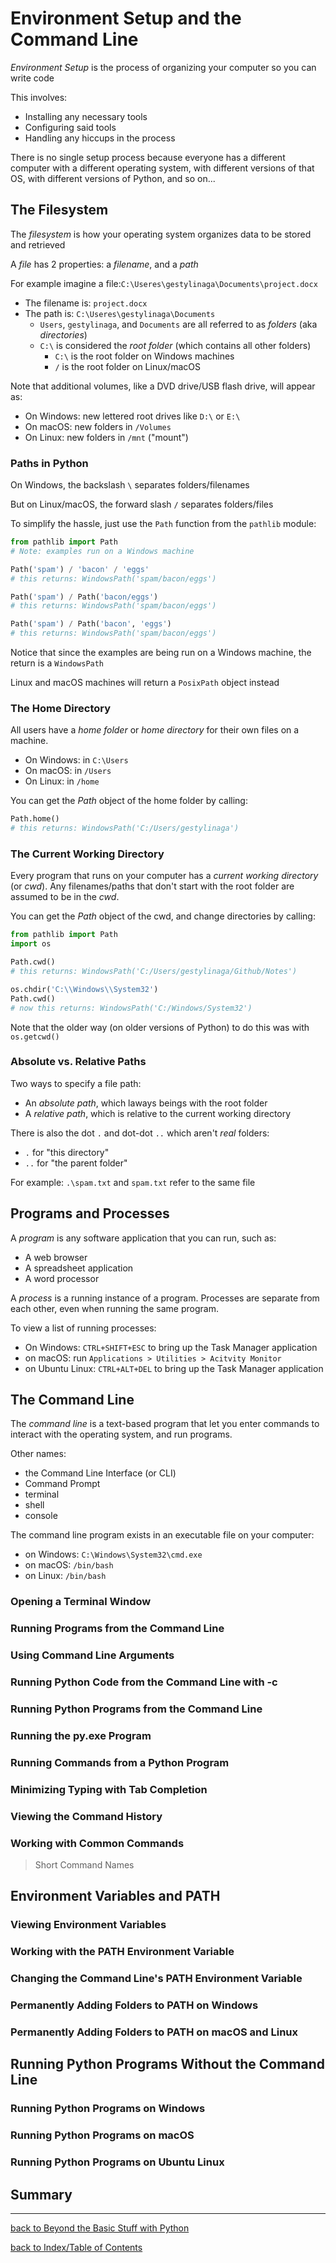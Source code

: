# Environment Setup and the Command Line

*Environment Setup* is the process of organizing your computer so you can write code

This involves:
* Installing any necessary tools
* Configuring said tools
* Handling any hiccups in the process

There is no single setup process because everyone has a different computer with a different operating 
system, with different versions of that OS, with different versions of Python, and so on...


## The Filesystem

The *filesystem* is how your operating system organizes data to be stored and retrieved

A *file* has 2 properties: a *filename*, and a *path*

For example imagine a file:`C:\Useres\gestylinaga\Documents\project.docx`
* The filename is: `project.docx`
* The path is: `C:\Useres\gestylinaga\Documents`
    - `Users`, `gestylinaga`, and `Documents` are all referred to as *folders* (aka *directories*)
    - `C:\` is considered the *root folder* (which contains all other folders)
        + `C:\` is the root folder on Windows machines
        + `/` is the root folder on Linux/macOS

Note that additional volumes, like a DVD drive/USB flash drive, will appear as:
* On Windows: new lettered root drives like `D:\` or `E:\`
* On macOS: new folders in `/Volumes`
* On Linux: new folders in `/mnt` ("mount")

### Paths in Python

On Windows, the backslash `\` separates folders/filenames

But on Linux/macOS, the forward slash `/` separates folders/files

To simplify the hassle, just use the `Path` function from the `pathlib` module:
```python
from pathlib import Path
# Note: examples run on a Windows machine

Path('spam') / 'bacon' / 'eggs'
# this returns: WindowsPath('spam/bacon/eggs')

Path('spam') / Path('bacon/eggs')
# this returns: WindowsPath('spam/bacon/eggs')

Path('spam') / Path('bacon', 'eggs')
# this returns: WindowsPath('spam/bacon/eggs')
```
Notice that since the examples are being run on a Windows machine, the return is a `WindowsPath`

Linux and macOS machines will return a `PosixPath` object instead

### The Home Directory

All users have a *home folder* or *home directory* for their own files on a machine. 
* On Windows: in `C:\Users`
* On macOS: in `/Users`
* On Linux: in `/home`

You can get the *Path* object of the home folder by calling:
```python
Path.home()
# this returns: WindowsPath('C:/Users/gestylinaga')
```

### The Current Working Directory

Every program that runs on your computer has a *current working directory* (or *cwd*). Any filenames/paths 
that don't start with the root folder are assumed to be in the *cwd*.

You can get the *Path* object of the cwd, and change directories by calling:
```python
from pathlib import Path
import os

Path.cwd()
# this returns: WindowsPath('C:/Users/gestylinaga/Github/Notes')

os.chdir('C:\\Windows\\System32')
Path.cwd()
# now this returns: WindowsPath('C:/Windows/System32')
```
Note that the older way (on older versions of Python) to do this was with `os.getcwd()`

### Absolute vs. Relative Paths

Two ways to specify a file path:
* An *absolute path*, which laways beings with the root folder
* A *relative path*, which is relative to the current working directory

There is also the dot `.` and dot-dot `..` which aren't *real* folders:
* `.` for "this directory"
* `..` for "the parent folder"

For example: `.\spam.txt` and `spam.txt` refer to the same file


## Programs and Processes

A *program* is any software application that you can run, such as:
* A web browser
* A spreadsheet application
* A word processor

A *process* is a running instance of a program. Processes are separate from each other, even when 
running the same program.

To view a list of running processes:
* On Windows: `CTRL+SHIFT+ESC` to bring up the Task Manager application
* on macOS: run `Applications > Utilities > Acitvity Monitor`
* on Ubuntu Linux: `CTRL+ALT+DEL` to bring up the Task Manager application


## The Command Line

The *command line* is a text-based program that let you enter commands to interact with the 
operating system, and run programs.

Other names:
* the Command Line Interface (or CLI)
* Command Prompt
* terminal
* shell
* console

The command line program exists in an executable file on your computer:
* on Windows: `C:\Windows\System32\cmd.exe`
* on macOS: `/bin/bash`
* on Linux: `/bin/bash`

### Opening a Terminal Window

### Running Programs from the Command Line

### Using Command Line Arguments

### Running Python Code from the Command Line with -c

### Running Python Programs from the Command Line

### Running the py.exe Program

### Running Commands from a Python Program

### Minimizing Typing with Tab Completion

### Viewing the Command History

### Working with Common Commands

> Short Command Names


## Environment Variables and PATH

### Viewing Environment Variables

### Working with the PATH Environment Variable

### Changing the Command Line's PATH Environment Variable

### Permanently Adding Folders to PATH on Windows

### Permanently Adding Folders to PATH on macOS and Linux


## Running Python Programs Without the Command Line

### Running Python Programs on Windows

### Running Python Programs on macOS

### Running Python Programs on Ubuntu Linux


## Summary 


---
[back to Beyond the Basic Stuff with Python](btbswp.md)

[back to Index/Table of Contents](index.md)
